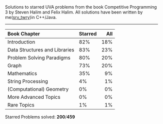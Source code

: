 Solutions to starred UVA problems from the book Competitive Programming 3 by Steven Halim and Felix Halim.
All solutions have been written by me([srv_twry](http://uhunt.felix-halim.net/id/858493))in C++/Java.

___
|Book Chapter|Starred|All|
|:-|--|-:|
|Introduction|82%|18%|
|Data Structures and Libraries|83%|23%|
|Problem Solving Paradigms|80%|20%|
|Graph|73%|20%|
|Mathematics|35%|9%|
|String Processing|4%|1%|
|(Computational) Geometry|0%|0%|
|More Advanced Topics|0%|0%|
|Rare Topics|1%|1%|

Starred Problems solved: **200**/**459**